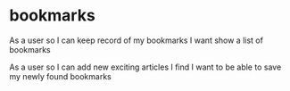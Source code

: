 # bookmarks

As a user 
so I can keep record of my bookmarks
I want show a list of bookmarks

As a user
so I can add new exciting articles I find
I want to be able to save my newly found bookmarks

